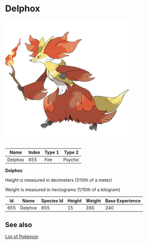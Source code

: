 # Delphox


![Delphox](images/655.png)

| **Name** | **Index** | **Type 1** | **Type 2** |
|----|----|----|----|
| Delphox | 655 | Fire | Psychic  |

**Delphox** 


Height is measured in decimeters (1/10th of a meter)

Weight is measured in hectograms (1/10th of a kilogram)

| **Id** | **Name** | **Species Id** | **Height** | **Weight** | **Base Experience** |
|--------|----------|----------------|------------|------------|---------------------|
| 655 | Delphox | 655 | 15 | 390 | 240 |


## See also

[List of Pokémon](../pokemon.md)

